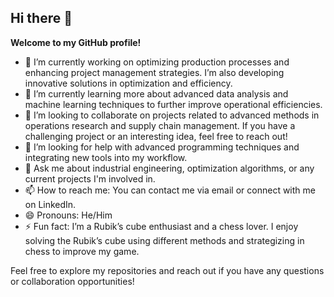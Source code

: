 ## Hi there 👋

**Welcome to my GitHub profile!**

- 🔭 I’m currently working on optimizing production processes and enhancing project management strategies. I’m also developing innovative solutions in optimization and efficiency.
- 🌱 I’m currently learning more about advanced data analysis and machine learning techniques to further improve operational efficiencies.
- 👯 I’m looking to collaborate on projects related to advanced methods in operations research and supply chain management. If you have a challenging project or an interesting idea, feel free to reach out!
- 🤔 I’m looking for help with advanced programming techniques and integrating new tools into my workflow.
- 💬 Ask me about industrial engineering, optimization algorithms, or any current projects I'm involved in.
- 📫 How to reach me: You can contact me via email or connect with me on LinkedIn.
- 😄 Pronouns: He/Him
- ⚡ Fun fact: I’m a Rubik’s cube enthusiast and a chess lover. I enjoy solving the Rubik’s cube using different methods and strategizing in chess to improve my game.

Feel free to explore my repositories and reach out if you have any questions or collaboration opportunities!
